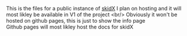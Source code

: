 This is the files for a public instance of [skidX](https://isthisarat.com](https://github.com/sylus-squared/skidX)) I plan on hosting and it will most likley be available in V1 of the project <br/>
Obviously it won't be hosted on github pages, this is just to show the info page<br/>
Github pages will most likley host the docs for skidX<br/>
